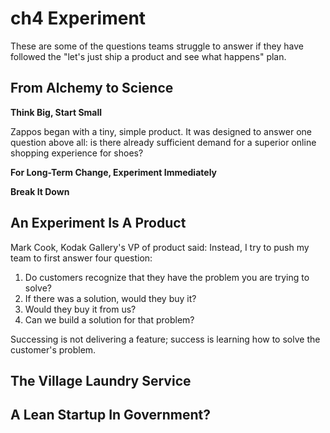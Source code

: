 # ch4 Experiment

These are some of the questions teams struggle to answer if they have followed the "let's just ship a product and see what happens" plan.

## From Alchemy to Science

**Think Big, Start Small**

Zappos began with a tiny, simple product. It was designed to answer one question above all: is there already sufficient demand for a superior online shopping experience for shoes?

**For Long-Term Change, Experiment Immediately**

**Break It Down**

## An Experiment Is A Product

Mark Cook, Kodak Gallery's VP of product said: Instead, I try to push my team to first answer four question:

1. Do customers recognize that they have the problem you are trying to solve?
1. If there was a solution, would they buy it?
1. Would they buy it from us?
1. Can we build a solution for that problem?

Successing is not delivering a feature; success is learning how to solve the customer's problem.

## The Village Laundry Service



## A Lean Startup In Government?
